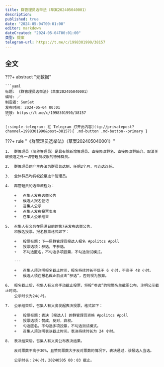 ```yaml
---
title: 群管理员选举法（草案202405040001）
description:
published: true
date: "2024-05-04T00:01:00"
editor: markdown
dateCreated: "2024-05-04T00:01:00"
类型: 提案
telegram-url: https://t.me/c/1998301990/38157
---
```


## 全文

???+ abstract "元数据"

    ```yaml
    标题: 《群管理员选举法》（草案202405040001）
    编号: ／
    制定者: SunSet
    发布时间: 2024-05-04 00:01
    链接: https://t.me/c/1998301990/38157
    ```

    [:simple-telegram: 在 Telegram 打开此内容](tg://privatepost?channel=1998301990&post=38157){ .md-button .md-button--primary }

???+ rule "《群管理员选举法》（草案202405040001）"

    1.  群管理员（简称管理员）是具有除新增管理员、直接修改群名、直接修改群简介、取消关联频道之外一切管理员权限的特殊群员。

    2.  群管理员的产生办法为群员普选制，任期2个月，可连选连任。

    3.  全体群员均有权投票选举管理员。

    4.  群管理员的选举流程为：

        +   召集人发布选举公告
        +   候选人报名登记
        +   召集人公示
        +   召集人发布投票表决
        +   召集人公示结果

    5.  召集人有义务在届满日前的第7天发布选举公告，
        和报名投票。报名投票格式如下：

        +   投票标题：下一届群管理员候选人报名 #politcs #poll
        +   投票选项：参选，不参选。
        +   不勾选匿名，不勾选多项投票，不勾选测试模式。

        ---

        +   召集人须注明报名截止时间，报名持续时长不低于 6 小时，不高于 48 小时。
        +   候选人须在报名截止前点击“参选”，否则视为放弃。

    6.  报名截止后，召集人有义务手动截止投票，将投“参选”的完整名单截图公布，注明公示截止时间。
        公示时长为24小时。

    7.  公示结束后，召集人有义务发起表决投票，格式如下：

        +   投票标题：表决 [候选人] 的群管理员资格 #politcs #poll
        +   投票选项：赞成，反对，弃权。
        +   勾选匿名，不勾选多项投票，不勾选测试模式。
        +   召集人须注明表决截止时间。表决持续时长为 24 小时。

    8.  表决结束后，召集人有义务公布表决结果。

        反对票数不高于30%，且赞同票数大于反对票数的情况下，表决通过，该候选人当选。

        公示时长：24小时，20240505 00：03 截止。
